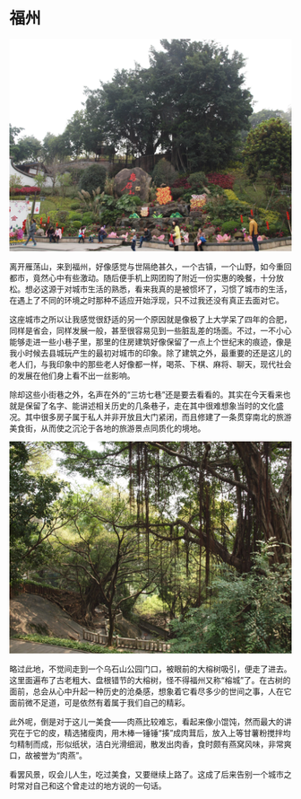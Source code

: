# 福州

![](img/03-fuzhou/01.jpg)

离开雁荡山，来到福州，好像感觉与世隔绝甚久，一个古镇，一个山野，如今重回都市，竟然心中有些激动。随后便手机上网团购了附近一份实惠的晚餐，十分放松。想必这源于对城市生活的熟悉，看来我真的是被惯坏了，习惯了城市的生活，在遇上了不同的环境之时那种不适应开始浮现，只不过我还没有真正去面对它。

这座城市之所以让我感觉很舒适的另一个原因就是像极了上大学呆了四年的合肥，同样是省会，同样发展一般，甚至很容易见到一些脏乱差的场面。不过，一不小心能够走进一些小巷子里，那里的住房建筑好像保留了一点上个世纪末的痕迹，像是我小时候去县城玩产生的最初对城市的印象。除了建筑之外，最重要的还是这儿的老人们，与我印象中的那些老人好像都一样，喝茶、下棋、麻将、聊天，现代社会的发展在他们身上看不出一丝影响。

除却这些小街巷之外，名声在外的“三坊七巷”还是要去看看的。其实在今天看来也就是保留了名字、能讲述相关历史的几条巷子，走在其中很难想象当时的文化盛况。其中很多房子属于私人并非开放且大门紧闭，而且修建了一条贯穿南北的旅游美食街，从而使之沉沦于各地的旅游景点同质化的境地。

![](img/03-fuzhou/02.jpg)

略过此地，不觉间走到一个乌石山公园门口，被眼前的大榕树吸引，便走了进去。这里面遍布了古老粗大、盘根错节的大榕树，怪不得福州又称“榕城”了。在古树的面前，总会从心中升起一种历史的沧桑感，想象着它看尽多少的世间之事，人在它面前微不足道，可是依然有着属于我们自己的精彩。

此外呢，倒是对于这儿一美食——肉燕比较难忘，看起来像小馄饨，然而最大的讲究在于它的皮，精选猪瘦肉，用木棒一锤锤“揍”成肉茸后，放入上等甘薯粉搅拌均匀精制而成，形似纸状，洁白光滑细润，散发出肉香，食时颇有燕窝风味，非常爽口，故被誉为“肉燕”。

看罢风景，叹会儿人生，吃过美食，又要继续上路了。这成了后来告别一个城市之时常对自己和这个曾走过的地方说的一句话。